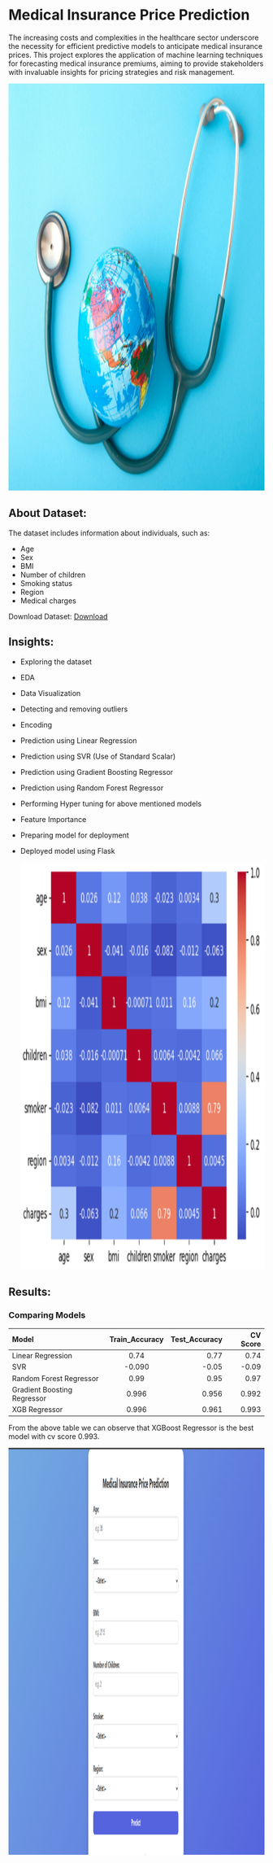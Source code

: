 # Medical Insurance Price Prediction

The increasing costs and complexities in the healthcare sector underscore the necessity for efficient predictive models to anticipate medical insurance prices. This project explores the application of machine learning techniques for forecasting medical insurance premiums, aiming to provide stakeholders with invaluable insights for pricing strategies and risk management.


<img width="1000" height="800"  src="https://github.com/Nikhil2818/Medical-Insurance-Cost-Prediction/blob/main/Screenshot%20(174).png" />


## About Dataset:
The dataset includes information about individuals, such as:
- Age
- Sex
- BMI
- Number of children
- Smoking status
- Region
- Medical charges

Download Dataset: [Download](https://www.kaggle.com/datasets/harishkumardatalab/medical-insurance-price-prediction)
## Insights:


- Exploring the dataset
- EDA
- Data Visualization 
- Detecting and removing outliers
- Encoding
- Prediction using Linear Regression
- Prediction using SVR (Use of Standard Scalar)
- Prediction using Gradient Boosting Regressor
- Prediction using Random Forest Regressor
- Performing Hyper tuning for above mentioned models
- Feature Importance
- Preparing model for deployment
- Deployed model using Flask

  <img width="1000" height="800"  src="https://github.com/Nikhil2818/Medical-Insurance-Cost-Prediction/blob/main/Screenshot%20(175).png" />
## Results:

### Comparing Models

|Model |  Train_Accuracy  | Test_Accuracy|CV Score|
|:-----|:--------:|------:|-------:|
| Linear Regression | 0.74 | 0.77 | 0.74|
| SVR  |-0.090   | -0.05   |-0.09
| Random Forest Regressor |0.99  |0.95    |0.97
| Gradient Boosting Regressor | 0.996| 0.956  |0.992
| XGB Regressor | 0.996 | 0.961  |0.993

From the above table we can observe that XGBoost Regressor is the best model with cv score 0.993.


<img width="1000" height="800"  src="https://github.com/Nikhil2818/Medical-Insurance-Cost-Prediction/blob/main/Screenshot%20(172).png" />
